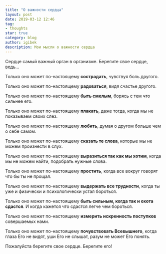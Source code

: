 ```yaml
---
title: "О важности сердца"
layout: post
date: 2019-03-12 12:46
tag:
- thoughts
star: true
category: blog
author: igibek
description: Мои мысли о важности сердца
---
```

Сердце самый важный орган в организме. Берегите свое сердце, ведь…

Только оно может по-настоящему **сострадать**, чувствуя боль другого.

Только оно может по-настоящему **радоваться**, видя счастье другого.

Только оно может по-настоящему **быть смелым**, борясь с тем что сильнее его.

Только оно может по-настоящему **плакать**, даже тогда, когда мы не показываем своих слез.

Только оно может по-настоящему **любить**, думая о другом больше чем о себе самом.

Только оно может по-настоящему **сказать те слова**, которые мы не можем произнести в слух.

Только оно может по-настоящему **выразиться так как мы хотим**, когда мы не можем найти, подобрать нужные слова.

Только оно может по-настоящему **простить**, когда все вокруг говорят что бы ты не прощал.

Только оно может по-настоящему **выдержать все трудности**, когда ты уже и физически и психологически устал бороться.

Только оно может по-настоящему **быть сильным, когда так и охота сдастся**. И когда кажется что сдастся легче чем бороться.

Только оно может по-настоящему **измерить искренность поступков** совершаемых нами.

Только оно может по-настоящему **почувствовать Всевышнего**, когда глаза Его не видят, уши Его не слышат, разум не может Его понять.

Пожалуйста берегите свое сердце. Берегите его!